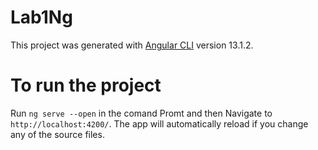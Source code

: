 # Lab1Ng

This project was generated with [Angular CLI](https://github.com/angular/angular-cli) version 13.1.2.

# To run the project 

 Run  `ng serve --open` in the comand Promt and then
  Navigate to `http://localhost:4200/`. The app will automatically reload if you change any of the source files.


